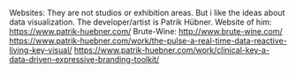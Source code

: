 Websites:
They are not studios or exhibition areas. But i like the ideas about data visualization. The developer/artist is Patrik Hübner.
Website of him: https://www.patrik-huebner.com/
Brute-Wine: http://www.brute-wine.com/
https://www.patrik-huebner.com/work/the-pulse-a-real-time-data-reactive-living-key-visual/
https://www.patrik-huebner.com/work/clinical-key-a-data-driven-expressive-branding-toolkit/
